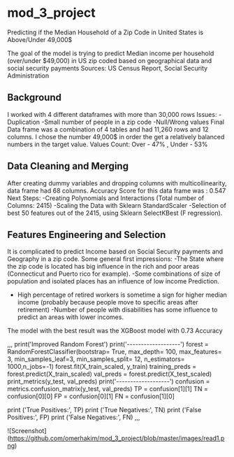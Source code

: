 # mod_3_project
Predicting if the Median Household of a Zip Code in United States is Above/Under 49,000$

The goal of the model is trying to predict Median income per household (over/under $49,000) in US zip coded based on geographical data and social security payments 
Sources:
US Census Report, Social Security Administration

## Background
I worked with 4 different dataframes with more than 30,000 rows
Issues:
-Duplication
-Small number of people in a zip code
-Null/Wrong values
Final Data frame was a combination of 4 tables and had 11,260 rows and  12 columns. 
I chose the number 49,000$ in order the get a relatively balanced numbers in the target value.
Values Count: Over - 47% , Under - 53%

## Data Cleaning and Merging
After creating dummy variables and dropping columns with multicollinearity, data frame had 68 columns. Accuracy Score for this data frame was : 0.547
Next Steps:
-Creating Polynomials and Interactions (Total number of Columns: 2415)
-Scaling the Data with Sklearn StandardScaler
-Selection of best 50 features out of the 2415, using Sklearn SelectKBest (F regression).

## Features Engineering and Selection
It is complicated to predict Income based on Social Security payments and Geography in a zip code. Some general first impressions:
-The State where the zip code is located has big influence in the rich and poor areas (Connecticut and Puerto rico for example). 
-Some combinations of size of population and isolated places has an influence of low income Prediction.
- High percentage of retired workers is sometime a sign for higher median income (probably because people move to specific areas after retirement)
-Number of people with disabilities has some influence to predict an areas with lower incomes.

The model with the best result was the XGBoost model with 0.73 Accuracy


,,,
print('Improved Random Forest')
print('-------------------')
forest = RandomForestClassifier(bootstrap= True, max_depth= 100, max_features= 3, min_samples_leaf=3, min_samples_split= 12, n_estimators= 1000,n_jobs=-1)
forest.fit(X_train_scaled, y_train)
training_preds = forest.predict(X_train_scaled)
val_preds = forest.predict(X_test_scaled)
print_metrics(y_test, val_preds)
print('-------------------')
confusion = metrics.confusion_matrix(y_test, val_preds)
TP = confusion[1][1]
TN = confusion[0][0]
FP = confusion[0][1]
FN = confusion[1][0]

print ('True Positives:', TP)
print ('True Negatives:', TN)
print ('False Positives:', FP)
print ('False Negatives:', FN)
,,,

![Screenshot] (https://github.com/omerhakim/mod_3_project/blob/master/images/read1.png)
